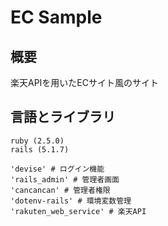 # EC Sample
## 概要
楽天APIを用いたECサイト風のサイト
## 言語とライブラリ
```
ruby (2.5.0)
rails (5.1.7)

'devise' # ログイン機能
'rails_admin' # 管理者画面
'cancancan' # 管理者権限
'dotenv-rails' # 環境変数管理
'rakuten_web_service' # 楽天API
```
